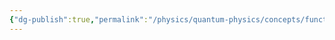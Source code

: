 ```yaml
---
{"dg-publish":true,"permalink":"/physics/quantum-physics/concepts/functional-vector-space/"}
---
```


